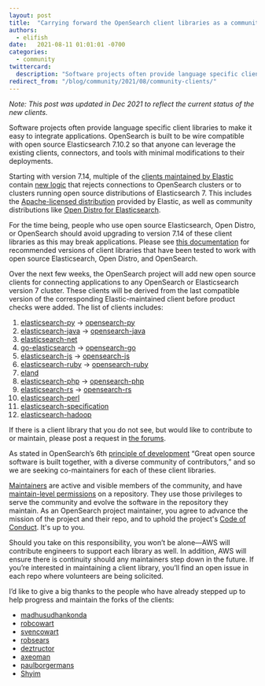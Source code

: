 ```yaml
---
layout: post
title:  "Carrying forward the OpenSearch client libraries as a community"
authors: 
  - elifish
date:   2021-08-11 01:01:01 -0700
categories: 
  - community
twittercard:
  description: "Software projects often provide language specific client libraries to make it easy to integrate applications. OpenSearch is built to be wire compatible with open source Elasticsearch 7.10.2 so that anyone can leverage the existing clients, connectors, and tools with minimal modifications to their deployments."
redirect_from: "/blog/community/2021/08/community-clients/"
---
```


_Note: This post was updated in Dec 2021 to reflect the current status of the new clients._

Software projects often provide language specific client libraries to make it easy to integrate applications. OpenSearch is built to be wire compatible with open source Elasticsearch 7.10.2 so that anyone can leverage the existing clients, connectors, and tools with minimal modifications to their deployments.

Starting with version 7.14, multiple of the [clients maintained by Elastic](https://www.elastic.co/guide/en/elasticsearch/client/index.html) contain [new logic](https://github.com/elastic/elasticsearch-py/pull/1623) that rejects connections to OpenSearch clusters or to clusters running open source distributions of Elasticsearch 7. This includes the [Apache-licensed distribution](https://www.elastic.co/downloads/past-releases/elasticsearch-oss-7-10-2) provided by Elastic, as well as community distributions like [Open Distro for Elasticsearch](https://opendistro.github.io/for-elasticsearch/).

For the time being, people who use open source Elasticsearch, Open Distro, or OpenSearch should avoid upgrading to version 7.14 of these client libraries as this may break applications. Please see [this documentation](https://opensearch.org/docs/clients/index/) for recommended versions of client libraries that have been tested to work with open source Elasticsearch, Open Distro, and OpenSearch.

Over the next few weeks, the OpenSearch project will add new open source clients for connecting applications to any OpenSearch or Elasticsearch version 7 cluster. These clients will be derived from the last compatible version of the corresponding Elastic-maintained client before product checks were added. The list of clients includes:

  1. [elasticsearch-py](https://github.com/elastic/elasticsearch-py) &#8594; [opensearch-py](https://github.com/opensearch-project/opensearch-py)
  2. [elasticsearch-java](https://github.com/elastic/elasticsearch-java) &#8594; [opensearch-java](https://github.com/opensearch-project/opensearch-java)
  3. [elasticsearch-net](https://github.com/elastic/elasticsearch-net)
  4. [go-elasticsearch](https://github.com/elastic/go-elasticsearch) &#8594; [opensearch-go](https://github.com/opensearch-project/opensearch-go)
  5. [elasticsearch-js](https://github.com/elastic/elasticsearch-js) &#8594; [opensearch-js](https://github.com/opensearch-project/opensearch-js)
  6. [elasticsearch-ruby](https://github.com/elastic/elasticsearch-ruby) &#8594; [opensearch-ruby](https://github.com/opensearch-project/opensearch-ruby)
  7. [eland](https://github.com/elastic/eland) 
  8. [elasticsearch-php](https://github.com/elastic/elasticsearch-php) &#8594; [opensearch-php](https://github.com/opensearch-project/opensearch-php)
  9. [elasticsearch-rs](https://github.com/elastic/elasticsearch-rs) &#8594; [opensearch-rs](https://github.com/opensearch-project/opensearch-rs)
  10. [elasticsearch-perl](https://github.com/elastic/elasticsearch-perl) 
  11. [elasticsearch-specification](https://github.com/elastic/elasticsearch-specification) 
  12. [elasticsearch-hadoop](https://github.com/elastic/elasticsearch-hadoop)

If there is a client library that you do not see, but would like to contribute to or maintain, please post a request in [the forums](https://discuss.opendistrocommunity.dev/c/clients/60).
 
As stated in OpenSearch’s 6th [principle of development](https://opensearch.org/#principles) “Great open source software is built together, with a diverse community of contributors,” and so we are seeking co-maintainers for each of these client libraries. 

[Maintainers](https://github.com/opensearch-project/.github/blob/main/MAINTAINERS.md#maintainer-responsibilities) are active and visible members of the community, and have [maintain-level permissions](https://docs.github.com/en/organizations/managing-access-to-your-organizations-repositories/repository-permission-levels-for-an-organization) on a repository. They use those privileges to serve the community and evolve the software in the repository they maintain. As an OpenSearch project maintainer, you agree to advance the mission of the project and their repo, and to uphold the project's [Code of Conduct](https://opensearch.org/codeofconduct.html). It's up to you.

Should you take on this responsibility, you won’t be alone—AWS will contribute engineers to support each library as well. In addition, AWS will ensure there is continuity should any maintainers step down in the future. If you’re interested in maintaining a client library, you’ll find an open issue in each repo where volunteers are being solicited. 

I’d like to give a big thanks to the people who have already stepped up to help progress and maintain the forks of the clients:

* [madhusudhankonda](https://github.com/madhusudhankonda)
* [robcowart](https://github.com/robcowart)
* [svencowart](https://github.com/svencowart)
* [robsears](https://github.com/robsears)
* [deztructor](https://github.com/deztructor)
* [axeoman](https://github.com/axeoman)
* [paulborgermans](https://github.com/paulborgermans)
* [Shyim](https://github.com/shyim)
